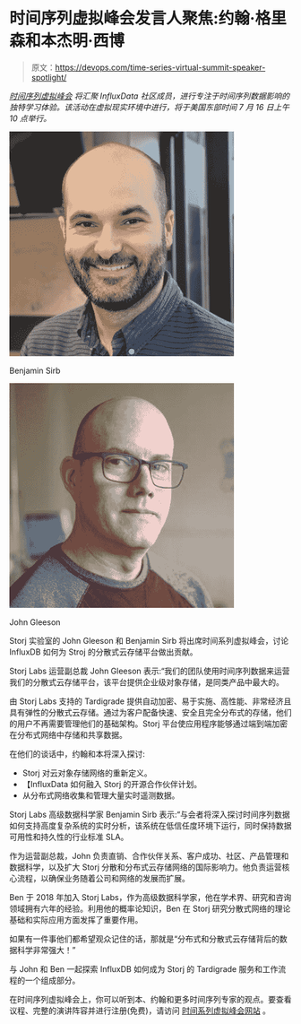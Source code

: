 # 时间序列虚拟峰会发言人聚焦:约翰·格里森和本杰明·西博

> 原文：<https://devops.com/time-series-virtual-summit-speaker-spotlight/>

[*时间序列虚拟峰会*](https://timeseriessummit.com/) *将汇聚 InfluxData 社区成员，进行专注于时间序列数据影响的独特学习体验。该活动在虚拟现实环境中进行，将于美国东部时间 7 月 16 日上午 10 点举行。*

![](img/4007def09d9da09005e3414552148535.png)

Benjamin Sirb

![](img/846d39bf9c42e39a1fca0cf5e5e79732.png)

John Gleeson

Storj 实验室的 John Gleeson 和 Benjamin Sirb 将出席时间系列虚拟峰会，讨论 InfluxDB 如何为 Stroj 的分散式云存储平台做出贡献。

Storj Labs 运营副总裁 John Gleeson 表示:“我们的团队使用时间序列数据来运营我们的分散式云存储平台，该平台提供企业级对象存储，是同类产品中最大的。

由 Storj Labs 支持的 Tardigrade 提供自动加密、易于实施、高性能、非常经济且具有弹性的分散式云存储。通过为客户配备快速、安全且完全分布式的存储，他们的用户不再需要管理他们的基础架构。Storj 平台使应用程序能够通过端到端加密在分布式网络中存储和共享数据。

在他们的谈话中，约翰和本将深入探讨:

*   Storj 对云对象存储网络的重新定义。
*   【InfluxData 如何融入 Storj 的开源合作伙伴计划。
*   从分布式网络收集和管理大量实时遥测数据。

Storj Labs 高级数据科学家 Benjamin Sirb 表示:“与会者将深入探讨时间序列数据如何支持高度复杂系统的实时分析，该系统在低信任度环境下运行，同时保持数据可用性和持久性的行业标准 SLA。

作为运营副总裁，John 负责直销、合作伙伴关系、客户成功、社区、产品管理和数据科学，以及扩大 Storj 分散和分布式云存储网络的国际影响力。他负责运营核心流程，以确保业务随着公司和网络的发展而扩展。

Ben 于 2018 年加入 Storj Labs，作为高级数据科学家，他在学术界、研究和咨询领域拥有六年的经验。利用他的概率论知识，Ben 在 Storj 研究分散式网络的理论基础和实际应用方面发挥了重要作用。

如果有一件事他们都希望观众记住的话，那就是“分布式和分散式云存储背后的数据科学非常强大！”

与 John 和 Ben 一起探索 InfluxDB 如何成为 Storj 的 Tardigrade 服务和工作流程的一个组成部分。

在时间序列虚拟峰会上，你可以听到本、约翰和更多时间序列专家的观点。要查看议程、完整的演讲阵容并进行注册(免费)，请访问 [时间系列虚拟峰会网站](https://timeseriessummit.com/) 。